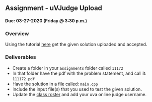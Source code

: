 ## Assignment - uVJudge Upload
#### Due: 03-27-2020 (Friday @ 3:30 p.m.)

### Overview

Using the tutorial [here](../../Resources/06-Vjudge/README.md) get the given solution uploaded and accepted. 

### Deliverables

- Create a folder in your `assignments` folder called `11172`
- In that folder have the pdf with the problem statement, and call it: `111172.pdf`
- Have the solution in a file called: `main.cpp`
- Include the input file(s) that you used to test the given solution.
- Update the [class roster](https://docs.google.com/spreadsheets/d/1ShN0rIHHMi8mdyPhNDfehTJcw3GRApJPUboiSi2mBxA/edit?usp=sharing) and add your uva online judge username.